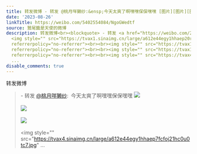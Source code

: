```yaml
---
title: 转发微博 - 转发 @桃月咩獭纱:&ensp;今天太爽了啊嘿嘿保保嘿嘿 [图片][图片][图片][图片][图片][图片][图片][图片][图片]
date: '2023-08-26'
linkTitle: https://weibo.com/5402554084/NgoGWedtf
source: 鷲尾醬是天使的微博
description: 转发微博<br><blockquote> - 转发 <a href="https://weibo.com/2786255950" target="_blank">@桃月咩獭纱</a>: 今天太爽了啊嘿嘿保保嘿嘿
  <img style="" src="https://tvax1.sinaimg.cn/large/a612e44egy1hhaep20rlzj21hc0u0q7f.jpg"
  referrerpolicy="no-referrer"><br><br><img style="" src="https://tvax1.sinaimg.cn/large/a612e44egy1hhaep4kji7j21hc0u079a.jpg"
  referrerpolicy="no-referrer"><br><br><img style="" src="https://tvax1.sinaimg.cn/large/a612e44egy1hhaepc21g7j21hc0u0ae0.jpg"
  referrerpolicy="no-referrer"><br><br><img style="" src="https://tvax4.sinaimg.cn/large/a612e44egy1hhaep7fcfoj21hc0u0tc7.jpg"
  ...
disable_comments: true
---
```

转发微博<br><blockquote> - 转发 <a href="https://weibo.com/2786255950" target="_blank">@桃月咩獭纱</a>: 今天太爽了啊嘿嘿保保嘿嘿 <img style="" src="https://tvax1.sinaimg.cn/large/a612e44egy1hhaep20rlzj21hc0u0q7f.jpg" referrerpolicy="no-referrer"><br><br><img style="" src="https://tvax1.sinaimg.cn/large/a612e44egy1hhaep4kji7j21hc0u079a.jpg" referrerpolicy="no-referrer"><br><br><img style="" src="https://tvax1.sinaimg.cn/large/a612e44egy1hhaepc21g7j21hc0u0ae0.jpg" referrerpolicy="no-referrer"><br><br><img style="" src="https://tvax4.sinaimg.cn/large/a612e44egy1hhaep7fcfoj21hc0u0tc7.jpg" ...